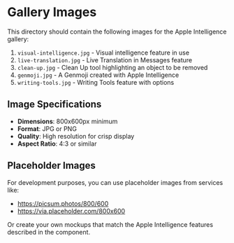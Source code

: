 # Gallery Images

This directory should contain the following images for the Apple Intelligence gallery:

1. `visual-intelligence.jpg` - Visual intelligence feature in use
2. `live-translation.jpg` - Live Translation in Messages feature
3. `clean-up.jpg` - Clean Up tool highlighting an object to be removed
4. `genmoji.jpg` - A Genmoji created with Apple Intelligence
5. `writing-tools.jpg` - Writing Tools feature with options

## Image Specifications

- **Dimensions**: 800x600px minimum
- **Format**: JPG or PNG
- **Quality**: High resolution for crisp display
- **Aspect Ratio**: 4:3 or similar

## Placeholder Images

For development purposes, you can use placeholder images from services like:

- https://picsum.photos/800/600
- https://via.placeholder.com/800x600

Or create your own mockups that match the Apple Intelligence features described in the component.
